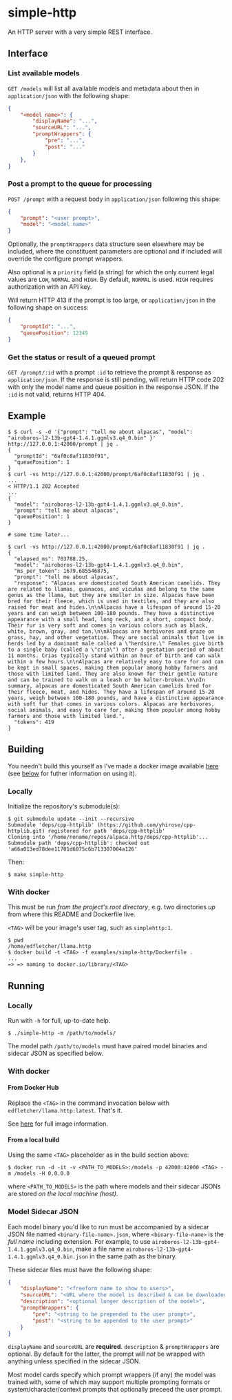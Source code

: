 # simple-http

An HTTP server with a very simple REST interface.

## Interface

### List available models

`GET /models` will list all available models and metadata about then in `application/json` with the following shape:

```json
{
    "<model name>": {
        "displayName": "...",
        "sourceURL": "...",
        "promptWrappers": {
            "pre": "...",
            "post": "..."
        }
    },
}
```

### Post a prompt to the queue for processing

`POST /prompt` with a request body in `application/json` following this shape:

```json
{
    "prompt": "<user prompt>",
    "model": "<model name>"
}
```

Optionally, the `promptWrappers` data structure seen elsewhere may be included, where the constituent parameters are optional and if included will override the configure prompt wrappers.

Also optional is a `priority` field (a string) for which the only current legal values are `LOW`, `NORMAL` and `HIGH`. By default, `NORMAL` is used. `HIGH` requires authorization with an API key.

Will return HTTP 413 if the prompt is too large, or `application/json` in the following shape on success:

```json
{
    "promptId": "...",
    "queuePosition": 12345
}
```

### Get the status or result of a queued prompt

`GET /prompt/:id` with a prompt `:id` to retrieve the prompt & response as `application/json`. If the response is still pending, will return HTTP code 202 with only the model name and queue position in the response JSON. If the `:id` is not valid, returns HTTP 404.

## Example

```shell
$ $ curl -s -d '{"prompt": "tell me about alpacas", "model": "airoboros-l2-13b-gpt4-1.4.1.ggmlv3.q4_0.bin" }' http://127.0.0.1:42000/prompt | jq .
{
  "promptId": "6af0c8af11830f91",
  "queuePosition": 1
}
$ curl -vs http://127.0.0.1:42000/prompt/6af0c8af11830f91 | jq .
...
< HTTP/1.1 202 Accepted
...
{
  "model": "airoboros-l2-13b-gpt4-1.4.1.ggmlv3.q4_0.bin",
  "prompt": "tell me about alpacas",
  "queuePosition": 1
}

# some time later...

$ curl -vs http://127.0.0.1:42000/prompt/6af0c8af11830f91 | jq .
{
  "elapsed_ms": 703788.25,
  "model": "airoboros-l2-13b-gpt4-1.4.1.ggmlv3.q4_0.bin",
  "ms_per_token": 1679.685546875,
  "prompt": "tell me about alpacas",
  "response": "Alpacas are domesticated South American camelids. They are related to llamas, guanacos, and vicuñas and belong to the same genus as the llama, but they are smaller in size. Alpacas have been bred for their fleece, which is used in textiles, and they are also raised for meat and hides.\n\nAlpacas have a lifespan of around 15-20 years and can weigh between 100-180 pounds. They have a distinctive appearance with a small head, long neck, and a short, compact body. Their fur is very soft and comes in various colors such as black, white, brown, gray, and tan.\n\nAlpacas are herbivores and graze on grass, hay, and other vegetation. They are social animals that live in herds led by a dominant male called a \"herdsire.\" Females give birth to a single baby (called a \"cria\") after a gestation period of about 11 months. Crias typically stand within an hour of birth and can walk within a few hours.\n\nAlpacas are relatively easy to care for and can be kept in small spaces, making them popular among hobby farmers and those with limited land. They are also known for their gentle nature and can be trained to walk on a leash or be halter-broken.\n\nIn summary, alpacas are domesticated South American camelids bred for their fleece, meat, and hides. They have a lifespan of around 15-20 years, weigh between 100-180 pounds, and have a distinctive appearance with soft fur that comes in various colors. Alpacas are herbivores, social animals, and easy to care for, making them popular among hobby farmers and those with limited land.",
  "tokens": 419
}
```

## Building

You needn't build this yourself as I've made a docker image available [here](https://hub.docker.com/r/edfletcher/llama.http) (see [below](#from-docker-hub) for futher information on using it).

### Locally

Initialize the repository's submodule(s):

```shell
$ git submodule update --init --recursive
Submodule 'deps/cpp-httplib' (https://github.com/yhirose/cpp-httplib.git) registered for path 'deps/cpp-httplib'
Cloning into '/home/noname/repos/alpaca.http/deps/cpp-httplib'...
Submodule path 'deps/cpp-httplib': checked out 'a66a013ed78dee11701d6075c6b713307004a126'
```

Then:

```shell
$ make simple-http
```

### With docker

This must be run _from the project's root directory_, e.g. two directories _up_ from where this README and Dockerfile live.

`<TAG>` will be your image's user tag, such as `simplehttp:1`.

```shell
$ pwd
/home/edfletcher/llama.http
$ docker build -t <TAG> -f examples/simple-http/Dockerfile .
...
=> => naming to docker.io/library/<TAG>  
```

## Running

### Locally

Run with `-h` for full, up-to-date help.

```shell
$ ./simple-http -m /path/to/models/
```

The model path `/path/to/models` must have paired model binaries and sidecar JSON as specified below.

### With docker

#### From Docker Hub

Replace the `<TAG>` in the command invocation below with `edfletcher/llama.http:latest`. That's it.

See [here](https://hub.docker.com/r/edfletcher/llama.http) for full image information.

#### From a local build

Using the same `<TAG>` placeholder as in the build section above:

```shell
$ docker run -d -it -v <PATH_TO_MODELS>:/models -p 42000:42000 <TAG> -m /models -H 0.0.0.0
```

where `<PATH_TO_MODELS>` is the path where models and their sidecar JSONs are stored _on the local machine (host)_.

### Model Sidecar JSON

Each model binary you'd like to run must be accompanied by a sidecar JSON file named `<binary-file-name>.json`, where `<binary-file-name>` is the *full name* including extension. For example, to use `airoboros-l2-13b-gpt4-1.4.1.ggmlv3.q4_0.bin`, make a file name `airoboros-l2-13b-gpt4-1.4.1.ggmlv3.q4_0.bin.json` in the same path as the binary.

These sidecar files must have the following shape:

```json
{
    "displayName": "<freeform name to show to users>",
    "sourceURL": "<URL where the model is described & can be downloaded>",
    "description": "<optional longer description of the model>",
    "promptWrappers": {
        "pre": "<string to be prepended to the user prompt>",
        "post": "<string to be appended to the user prompt>"
    }
}
```

`displayName` and `sourceURL` are **required**. `description` & `promptWrappers` are optional. By default for the latter, the prompt will _not_ be wrapped with anything unless specified in the sidecar JSON.

Most model cards specify which prompt wrappers (if any) the model was trained with, some of which may support multiple prompting formats or system/character/context prompts that optionally preceed the user prompt.
